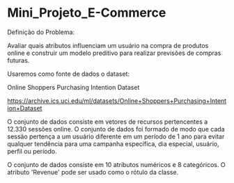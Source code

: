 # Mini_Projeto_E-Commerce

Definição do Problema:

Avaliar quais atributos influenciam um usuário na compra de produtos online e construir um modelo preditivo para realizar previsões de compras futuras.

Usaremos como fonte de dados o dataset:

Online Shoppers Purchasing Intention Dataset

https://archive.ics.uci.edu/ml/datasets/Online+Shoppers+Purchasing+Intention+Dataset

O conjunto de dados consiste em vetores de recursos pertencentes a 12.330 sessões online. O conjunto de dados foi formado de modo que cada sessão pertença a um usuário diferente em um período de 1 ano para evitar qualquer tendência para uma campanha específica, dia especial, usuário, perfil ou período.

O conjunto de dados consiste em 10 atributos numéricos e 8 categóricos. O atributo 'Revenue' pode ser usado como o rótulo da classe.
